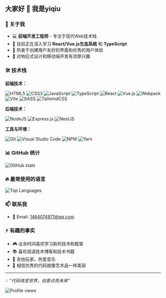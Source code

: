 ## 大家好 👋 我是yiqiu

### 🚀 关于我
- 💻 **前端开发工程师** - 专注于现代Web技术栈
- 🌱 目前正在深入学习 **React/Vue.js生态系统** 和 **TypeScript**
- 🎯 热衷于创建用户友好的界面和优秀的用户体验
- 📱 对响应式设计和移动端开发有浓厚兴趣

### 🛠️ 技术栈

**前端技术：**

![HTML5](https://img.shields.io/badge/html5-%23E34F26.svg?style=for-the-badge&logo=html5&logoColor=white)
![CSS3](https://img.shields.io/badge/css3-%231572B6.svg?style=for-the-badge&logo=css3&logoColor=white)
![JavaScript](https://img.shields.io/badge/javascript-%23323330.svg?style=for-the-badge&logo=javascript&logoColor=%23F7DF1E)
![TypeScript](https://img.shields.io/badge/typescript-%23007ACC.svg?style=for-the-badge&logo=typescript&logoColor=white)
![React](https://img.shields.io/badge/react-%2320232a.svg?style=for-the-badge&logo=react&logoColor=%2361DAFB)
![Vue.js](https://img.shields.io/badge/vuejs-%2335495e.svg?style=for-the-badge&logo=vuedotjs&logoColor=%234FC08D)
![Webpack](https://img.shields.io/badge/webpack-%238DD6F9.svg?style=for-the-badge&logo=webpack&logoColor=black)
![Vite](https://img.shields.io/badge/vite-%23646CFF.svg?style=for-the-badge&logo=vite&logoColor=white)
![SASS](https://img.shields.io/badge/SASS-hotpink.svg?style=for-the-badge&logo=SASS&logoColor=white)
![TailwindCSS](https://img.shields.io/badge/tailwindcss-%2338B2AC.svg?style=for-the-badge&logo=tailwind-css&logoColor=white)

**后端技术：**

![NodeJS](https://img.shields.io/badge/node.js-6DA55F?style=for-the-badge&logo=node.js&logoColor=white)
![Express.js](https://img.shields.io/badge/express.js-%23404d59.svg?style=for-the-badge&logo=express&logoColor=%2361DAFB)
![NestJS](https://img.shields.io/badge/nestjs-%23E0234E.svg?style=for-the-badge&logo=nestjs&logoColor=white)

**工具与环境：**

![Git](https://img.shields.io/badge/git-%23F05033.svg?style=for-the-badge&logo=git&logoColor=white)
![Visual Studio Code](https://img.shields.io/badge/Visual%20Studio%20Code-0078d4.svg?style=for-the-badge&logo=visual-studio-code&logoColor=white)
![NPM](https://img.shields.io/badge/NPM-%23CB3837.svg?style=for-the-badge&logo=npm&logoColor=white)
![Yarn](https://img.shields.io/badge/yarn-%232C8EBB.svg?style=for-the-badge&logo=yarn&logoColor=white)

### 📊 GitHub 统计
![GitHub stats](https://github-readme-stats.vercel.app/api?username=yiqiu-code&show_icons=true&theme=radical)

### 🔥 最常使用的语言
![Top Languages](https://github-readme-stats.vercel.app/api/top-langs/?username=yiqiu-code&layout=compact&theme=radical)


### 📫 联系我
- 📧 Email: 1464074871@qq.com

### ⚡ 有趣的事实
- 🎮 业余时间喜欢学习新的技术和框架
- 📚 喜欢阅读技术博客和技术书籍
- 🎸 吉他玩家，热爱音乐
- 🌟 相信优秀的代码就像艺术品一样美丽
---
💡 *"代码改变世界，创意点亮未来"*

![Profile views](https://komarev.com/ghpvc/?username=yiqiu-code&color=brightgreen)